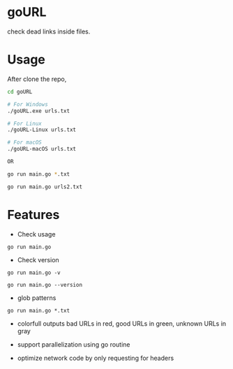 # goURL

check dead links inside files.

# Usage

After clone the repo, 

```bash
cd goURL

# For Windows
./goURL.exe urls.txt

# For Linux
./goURL-Linux urls.txt

# For macOS
./goURL-macOS urls.txt

OR

go run main.go *.txt

go run main.go urls2.txt
```

# Features

- Check usage
 
`go run main.go`

- Check version

`go run main.go -v`

`go run main.go --version`

- glob patterns

`go run main.go *.txt`

- colorfull outputs
bad URLs in red, good URLs in green, unknown URLs in gray

- support parallelization using go routine

- optimize network code by only requesting for headers

